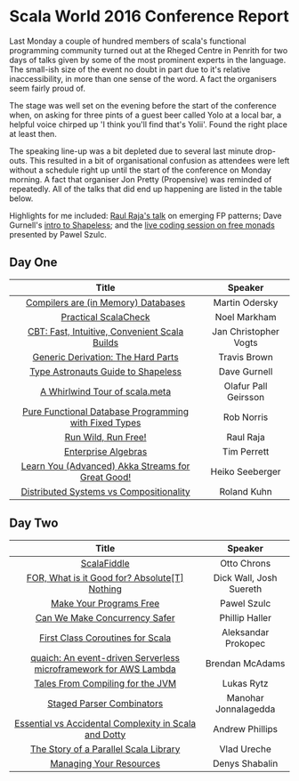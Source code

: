 # Scala World 2016 Conference Report

Last Monday a couple of hundred members of scala's functional programming community turned out at the Rheged
Centre in Penrith for two days of talks given by some of the most prominent experts in the language. The small-ish 
size of the event no doubt in part due to it's relative inaccessibility, in more than one sense of the word. A fact the 
organisers seem fairly proud of.

The stage was well set on the evening before the start of the conference when, on asking for three pints of a guest beer
called Yolo at a local bar, a helpful voice chirped up 'I think you'll find that's Yolii'. Found the right place at
least then.

The speaking line-up was a bit depleted due to several last minute drop-outs. This resulted in a bit of organisational
confusion as attendees were left without a schedule right up until the start of the conference on Monday morning. A
fact that organiser Jon Pretty (Propensive) was reminded of repeatedly. All of the talks that did end up happening
are listed in the table below.

Highlights for me included: [Raul Raja's talk](day_one/run_wild_run_free.md) on emerging FP patterns; Dave Gurnell's [intro to Shapeless](day_one/guide_to_shapeless.md); and the [live 
coding session on free monads](day_two/free_monads.md) presented by Pawel Szulc.

## Day One

|Title|Speaker|
|:---:|:-----:|
|[Compilers are (in Memory) Databases](day_one/compilers_are_in_memory_databases.md)|Martin Odersky|
|[Practical ScalaCheck](day_one/practical_scalacheck.md)|Noel Markham|
|[CBT: Fast, Intuitive, Convenient Scala Builds](day_one/cbt.md)|Jan Christopher Vogts|
|[Generic Derivation: The Hard Parts](day_one/generic_derivation.md)|Travis Brown|
|[Type Astronauts Guide to Shapeless](day_one/guide_to_shapeless.md)|Dave Gurnell|
|[A Whirlwind Tour of scala.meta](day_one/tour_of_scalameta.md)|Olafur Pall Geirsson|
|[Pure Functional Database Programming with Fixed Types](day_one/functional_database_programming.md)|Rob Norris|
|[Run Wild, Run Free!](day_one/run_wild_run_free.md)|Raul Raja|
|[Enterprise Algebras](day_one/enterprise_algebras.md)|Tim Perrett|
|[Learn You (Advanced) Akka Streams for Great Good!](day_one/advanced_akka_streams.md)|Heiko Seeberger|
|[Distributed Systems vs Compositionality](day_one/distributed_vs_compositionality.md)|Roland Kuhn|

## Day Two

|Title|Speaker|
|:---:|:-----:|
|[ScalaFiddle](day_two/scalafiddle.md)|Otto Chrons|
|[FOR, What is it Good for? Absolute[T] Nothing](day_two/use_the_fors.md)|Dick Wall, Josh Suereth|
|[Make Your Programs Free](day_two/free_monads.md)|Pawel Szulc|
|[Can We Make Concurrency Safer](day_two/can_we_make_concurrency_safer.md)|Phillip Haller|
|[First Class Coroutines for Scala](day_two/first_class_coroutines.md)|Aleksandar Prokopec|
|[quaich: An event-driven Serverless microframework for AWS Lambda](day_two/quaich_serverless_microframework.md)|Brendan McAdams|
|[Tales From Compiling for the JVM](day_two/compiling_for_the_jvm.md)|Lukas Rytz|
|[Staged Parser Combinators](day_two/staged_parser_combinators.md)|Manohar Jonnalagedda|
|[Essential vs Accidental Complexity in Scala and Dotty](day_two/essential_vs_accidental_complexity_in_scala.md)|Andrew Phillips|
|[The Story of a Parallel Scala Library](day_two/story_of_a_parallel_scala_library.md)|Vlad Ureche|
|[Managing Your Resources](day_two/managing_your_resources.md)|Denys Shabalin|
